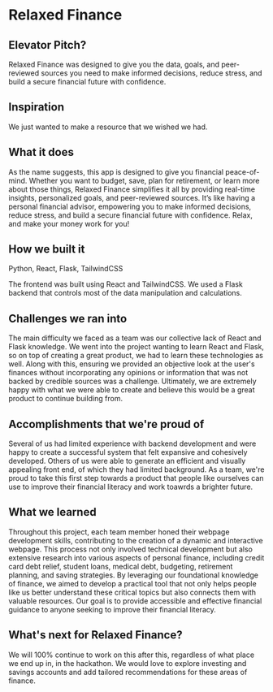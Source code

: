 # Relaxed Finance

## Elevator Pitch? 

Relaxed Finance was designed to give you the data, goals, and peer-reviewed sources you need to make informed decisions, reduce stress, and build a secure financial future with confidence. 

## Inspiration 

We just wanted to make a resource that we wished we had. 

## What it does 

As the name suggests, this app is designed to give you financial peace-of-mind. Whether you want to budget, save, plan for retirement, or learn more about those things, Relaxed Finance simplifies it all by providing real-time insights, personalized goals, and peer-reviewed sources. It’s like having a personal financial advisor, empowering you to make informed decisions, reduce stress, and build a secure financial future with confidence. Relax, and make your money work for you! 

## How we built it 

Python, React, Flask, TailwindCSS

The frontend was built using React and TailwindCSS. We used a Flask backend that controls most of the data manipulation and calculations.

## Challenges we ran into 

The main difficulty we faced as a team was our collective lack of React and Flask knowledge. We went into the project wanting to learn React and Flask, so on top of creating a great product, we had to learn these technologies as well. Along with this, ensuring we provided an objective look at the user's finances without incorporating any opinions or information that was not backed by credible sources was a challenge. Ultimately, we are extremely happy with what we were able to create and believe this would be a great product to continue building from.

## Accomplishments that we're proud of 
Several of us had limited experience with backend development and were happy to create a successful system that felt expansive and cohesively developed. Others of us were able to generate an efficient and visually appealing front end, of which they had limited background.  As a team, we're proud to take this first step towards a product that people like ourselves can use to improve their financial literacy and work toawrds a brighter future.
 

## What we learned 
Throughout this project, each team member honed their webpage development skills, contributing to the creation of a dynamic and interactive webpage. This process not only involved technical development but also extensive research into various aspects of personal finance, including credit card debt relief, student loans, medical debt, budgeting, retirement planning, and saving strategies. By leveraging our foundational knowledge of finance, we aimed to develop a practical tool that not only helps people like us better understand these critical topics but also connects them with valuable resources. Our goal is to provide accessible and effective financial guidance to anyone seeking to improve their financial literacy.



## What's next for Relaxed Finance? 

We will 100% continue to work on this after this, regardless of what place we end up in, in the hackathon.
We would love to explore investing and savings accounts and add tailored recommendations for these areas of finance.
